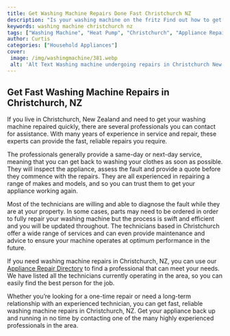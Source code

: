 ```yaml
---
title: Get Washing Machine Repairs Done Fast Christchurch NZ
description: "Is your washing machine on the fritz Find out how to get it repaired quickly and efficiently right here in Christchurch NZ Learn more in this helpful blog post"
keywords: washing machine christchurch nz
tags: ["Washing Machine", "Heat Pump", "Christchurch", "Appliance Repair", "New Zealand", "Laundry Appliances", "Clean Appliance"]
author: Curtis
categories: ["Household Appliances"]
cover: 
 image: /img/washingmachine/381.webp
 alt: 'Alt Text Washing machine undergoing repairs in Christchurch New Zealand'
---
```

## Get Fast Washing Machine Repairs in Christchurch, NZ

If you live in Christchurch, New Zealand and need to get your washing machine repaired quickly, there are several professionals you can contact for assistance. With many years of experience in service and repair, these experts can provide the fast, reliable repairs you require.

The professionals generally provide a same-day or next-day service, meaning that you can get back to washing your clothes as soon as possible. They will inspect the appliance, assess the fault and provide a quote before they commence with the repairs. They are all experienced in repairing a range of makes and models, and so you can trust them to get your appliance working again.

Most of the technicians are willing and able to diagnose the fault while they are at your property. In some cases, parts may need to be ordered in order to fully repair your washing machine but the process is swift and efficient and you will be updated throughout. The technicians based in Christchurch offer a wide range of services and can even provide maintenance and advice to ensure your machine operates at optimum performance in the future.

If you need washing machine repairs in Christchurch, NZ, you can use our [Appliance Repair Directory](./pages/appliance-repair-technicians/new-zealand/christchurch) to find a professional that can meet your needs. We have listed all the technicians currently operating in the area, so you can easily find the best person for the job.

Whether you’re looking for a one-time repair or need a long-term relationship with an experienced technician, you can get fast, reliable washing machine repairs in Christchurch, NZ. Get your appliance back up and running in no time by contacting one of the many highly experienced professionals in the area.
